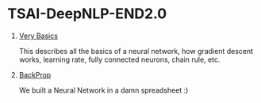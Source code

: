 # TSAI-DeepNLP-END2.0

1. [Very Basics](01_VeryBasics)

    This describes all the basics of a neural network, how gradient descent works, learning rate, fully connected neurons, chain rule, etc.

2. [BackProp](02_BackProp/README.html)

    We built a Neural Network in a damn spreadsheet :)
